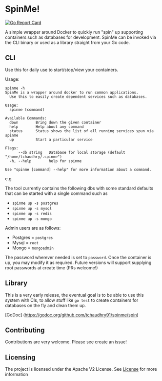 # SpinMe!
[![Go Report Card](https://goreportcard.com/badge/github.com/tchaudhry91/spinme)](https://goreportcard.com/report/github.com/tchaudhry91/spinme)

A simple wrapper around Docker to quickly run "spin" up supporting containers such as databases for development.
SpinMe can be invoked via the CLI binary or used as a library straight from your Go code.

## CLI

Use this for daily use to start/stop/view your containers.

Usage: 
```
spinme -h
SpinMe is a wrapper around docker to run common applications.
  Use this to easily create dependent services such as databases.

Usage:
  spinme [command]

Available Commands:
  down        Bring down the given container
  help        Help about any command
  status      Status shows the list of all running services spun via spinme
  up          Start a particular service

Flags:
      --db string   Database for local storage (default "/home/tchaudhry/.spinme")
  -h, --help        help for spinme

Use "spinme [command] --help" for more information about a command.
```

e.g

The tool currently contains the following dbs with some standard defaults that can be started with a single command such as
- `spinme up -s postgres`
- `spinme up -s mysql`
- `spinme up -s redis`
- `spinme up -s mongo`

Admin users are as follows:
- Postgres = `postgres`
- Mysql = `root`
- Mongo = `mongoadmin`

The password wherever needed is set to `password`. Once the container is up, you may modify it as required. Future versions will support supplying root passwords at create time (PRs welcome!)


## Library

This is a very early release, the eventual goal is to be able to use this system with CIs, to allow stuff like `go test` to create containers for databases on the fly and clean them up.

[GoDoc] (https://godoc.org/github.com/tchaudhry91/spinme/spin)


## Contributing

Contributions are very welcome. Please see create an issue!

## Licensing

The project is licensed under the Apache V2 License. See [License](LICENSE) for more information